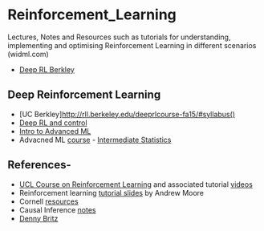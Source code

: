 # Reinforcement_Learning
Lectures, Notes and Resources such as tutorials for understanding, implementing and optimising Reinforcement Learning in different scenarios (widml.com)
- [Deep RL Berkley](http://rail.eecs.berkeley.edu/deeprlcourse/)

## Deep Reinforcement Learning
- [UC Berkley]http://rll.berkeley.edu/deeprlcourse-fa15/#syllabus()
- [Deep RL and control](http://www.cs.cmu.edu/~rsalakhu/10703/)
- [Intro to Advanced ML](https://sites.google.com/site/10715advancedmlintro2017f/lectures)
- Advacned ML [course](https://www.cs.cmu.edu/~epxing/Class/10715/lecture.html)
- [Intermediate Statistics](http://www.stat.cmu.edu/~larry/=stat705/)
## References-
- [UCL Course on Reinforcement Learning](http://www0.cs.ucl.ac.uk/staff/D.Silver/web/Teaching.html) and associated tutorial [videos](https://www.youtube.com/channel/UCP7jMXSY2xbc3KCAE0MHQ-A/videos)
- Reinforcement learning [tutorial slides](http://www.cs.cmu.edu/~./awm/tutorials/rl.html) by Andrew Moore
- Cornell [resources](http://www.cs.cornell.edu/courseinfo/listofcscourses)
- Causal Inference [notes](http://web.mit.edu/teppei/www/teaching/Keio2016/)
- [Denny Britz](https://github.com/dennybritz/reinforcement-learning)
